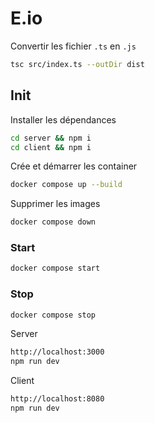# E.io

Convertir les fichier `.ts` en `.js`

```bash
tsc src/index.ts --outDir dist
```

## Init

Installer les dépendances
```bash
cd server && npm i
cd client && npm i
```
Crée et démarrer les container
```bash
docker compose up --build
```
Supprimer les images
```bash
docker compose down
```

### Start

```bash
docker compose start
```

### Stop

```bash
docker compose stop
```
Server
```bash
http://localhost:3000
npm run dev
```

Client
```bash
http://localhost:8080
npm run dev
```
